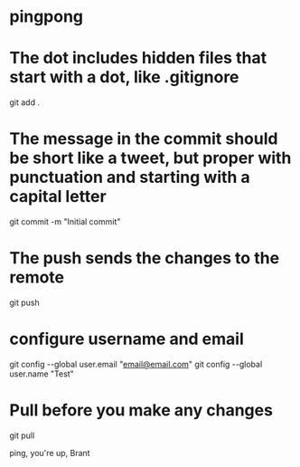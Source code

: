 # pingpong

# The dot includes hidden files that start with a dot, like .gitignore
git add .

# The message in the commit should be short like a tweet, but proper with punctuation and starting with a capital letter
git commit -m "Initial commit"

# The push sends the changes to the remote
git push

# configure username and email
git config --global user.email "email@email.com"
git config --global user.name "Test"

# Pull before you make any changes
git pull

ping, you're up, Brant
